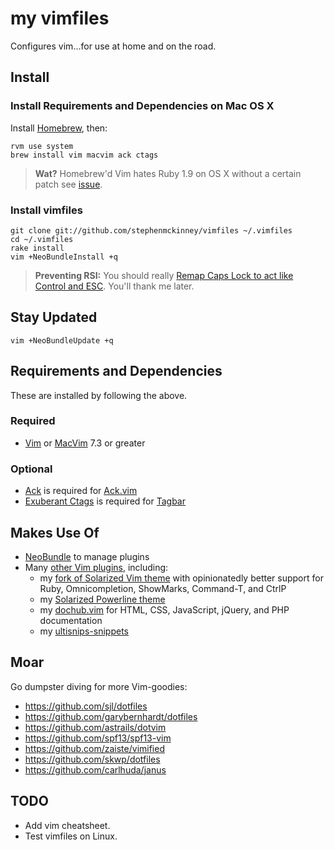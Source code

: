 # my vimfiles

Configures vim...for use at home and on the road.

## Install

### Install Requirements and Dependencies on Mac OS X

Install [Homebrew](http://mxcl.github.com/homebrew/), then:

    rvm use system
    brew install vim macvim ack ctags

> **Wat?** Homebrew'd Vim hates Ruby 1.9 on OS X without a certain patch
> see [issue](https://github.com/mxcl/homebrew/issues/15902).

### Install vimfiles

    git clone git://github.com/stephenmckinney/vimfiles ~/.vimfiles
    cd ~/.vimfiles
    rake install
    vim +NeoBundleInstall +q

> **Preventing RSI:**
> You should really [Remap Caps Lock to act like Control and ESC](http://www.quora.com/How-can-I-remap-Caps-Lock-in-Mac-OS-X-so-that-it-acts-like-Control-in-Emacs-but-acts-like-Escape-in-Vim).
> You'll thank me later.

## Stay Updated

    vim +NeoBundleUpdate +q

## Requirements and Dependencies

These are installed by following the above.

### Required

* [Vim](http://www.vim.org/) or [MacVim](https://github.com/b4winckler/macvim) 7.3 or greater

### Optional

* [Ack](http://betterthangrep.com/) is required for [Ack.vim](https://github.com/mileszs/ack.vim)
* [Exuberant Ctags](http://ctags.sourceforge.net/) is required for [Tagbar](http://majutsushi.github.com/tagbar/)

## Makes Use Of

* [NeoBundle](https://github.com/Shougo/neobundle.vim) to manage plugins
* Many [other Vim plugins](https://github.com/stephenmckinney/vimfiles/blob/master/vim/plugin.vim), including:
    * my [fork of Solarized Vim theme](https://github.com/stephenmckinney/vim-colors-solarized) with opinionatedly better support for Ruby, Omnicompletion, ShowMarks, Command-T, and CtrlP
    * my [Solarized Powerline theme](https://github.com/stephenmckinney/vim-solarized-powerline)
    * my [dochub.vim](https://github.com/stephenmckinney/vim-dochub) for HTML, CSS, JavaScript, jQuery, and PHP documentation 
    * my [ultisnips-snippets](https://github.com/stephenmckinney/ultisnips-snippets)

## Moar

Go dumpster diving for more Vim-goodies:

* https://github.com/sjl/dotfiles
* https://github.com/garybernhardt/dotfiles
* https://github.com/astrails/dotvim
* https://github.com/spf13/spf13-vim
* https://github.com/zaiste/vimified
* https://github.com/skwp/dotfiles
* https://github.com/carlhuda/janus

## TODO
* Add vim cheatsheet.
* Test vimfiles on Linux.
